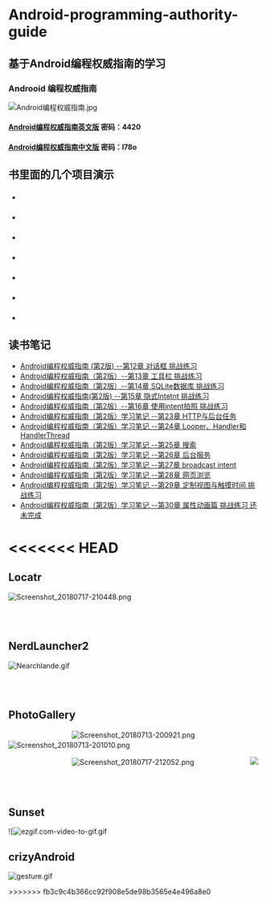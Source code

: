 # Android-programming-authority-guide
  
## 基于Android编程权威指南的学习
  
### Androoid 编程权威指南
  
  ![Android编程权威指南.jpg](https://upload-images.jianshu.io/upload_images/9140378-c1ae52bf74349d56.jpg?imageMogr2/auto-orient/strip%7CimageView2/2/w/240)
  
#### [Android编程权威指南英文版](https://pan.baidu.com/s/1RoCuCPFtfiRoUL2IvJujnQ)  密码：4420
  
#### [Android编程权威指南中文版](https://pan.baidu.com/s/1QvoY8lwhCoGce9ZLz3-n4Q) 密码：l78o

## 书里面的几个项目演示

+ ### []()
+ ### []()
+ ### []()
+ ### []()
+ ### []()
+ ### []()
+ ### []()

## 读书笔记

+ [Android编程权威指南 (第2版) --第12章 对话框 挑战练习](https://github.com/wanghao15536870732/StudyNotes/blob/master/Android/android_guide/android-note-1.md)
+ [Android编程权威指南（第2版）--第13章 工具栏 挑战练习](https://github.com/wanghao15536870732/StudyNotes/blob/master/Android/android_guide/android-note-2.md)
+ [Android编程权威指南（第2版）--第14章 SQLite数据库 挑战练习](https://github.com/wanghao15536870732/StudyNotes/blob/master/Android/android_guide/android-note-3.md)
+ [Android编程权威指南(第2版) --第15章 隐式Intetnt 挑战练习](https://github.com/wanghao15536870732/StudyNotes/blob/master/Android/android_guide/android-note-4.md)
+ [Android编程权威指南（第2版）--第16章 使用intent拍照 挑战练习](https://github.com/wanghao15536870732/StudyNotes/blob/master/Android/android_guide/android-note-5.md)
+ [Android编程权威指南（第2版）学习笔记 --第23章 HTTP与后台任务](https://github.com/wanghao15536870732/StudyNotes/blob/master/Android/android_guide/android-note-6.md)
+ [Android编程权威指南（第2版）学习笔记 --第24章 Looper、Handler和HandlerThread](https://github.com/wanghao15536870732/StudyNotes/blob/master/Android/android_guide/android-note-7.md)
+ [Android编程权威指南（第2版）学习笔记 --第25章 搜索](https://github.com/wanghao15536870732/StudyNotes/blob/master/Android/android_guide/android-note-8.md)
+ [Android编程权威指南（第2版）学习笔记 --第26章 后台服务](https://github.com/wanghao15536870732/StudyNotes/blob/master/Android/android_guide/android-note-9.md)
+ [Android编程权威指南（第2版）学习笔记 --第27章 broadcast intent](https://github.com/wanghao15536870732/StudyNotes/blob/master/Android/android_guide/android-note-10.md)
+ [Android编程权威指南（第2版）学习笔记 --第28章 网页浏览](https://github.com/wanghao15536870732/StudyNotes/blob/master/Android/android_guide/android-note-11.md)
+ [Android编程权威指南（第2版）学习笔记 --第29章 定制视图与触摸时间 挑战练习](https://github.com/wanghao15536870732/StudyNotes/blob/master/Android/android_guide/android-note-12.md)
+ [Android编程权威指南（第2版）学习笔记 --第30章 属性动画篇 挑战练习 还未完成](https://github.com/wanghao15536870732/StudyNotes/blob/master/Android/android_guide/android-note-13.md)

<<<<<<< HEAD
=======
## Locatr

![Screenshot_20180717-210448.png](https://upload-images.jianshu.io/upload_images/9140378-c2b8be80f93cc2d6.png?imageMogr2/auto-orient/strip%7CimageView2/2/w/240)

<br><br>

## NerdLauncher2

![Nearchlande.gif](https://upload-images.jianshu.io/upload_images/9140378-caff79743367612c.gif?imageMogr2/auto-orient/strip%7CimageView2/2/w/240)

<br><br>

## PhotoGallery

　　　　　　　　　![Screenshot_20180713-200921.png](https://upload-images.jianshu.io/upload_images/9140378-6d53d3b42b4ded04.png?imageMogr2/auto-orient/strip%7CimageView2/2/w/240)　　　　　　　　 ![Screenshot_20180713-201010.png](https://upload-images.jianshu.io/upload_images/9140378-d55b9490519113d4.png?imageMogr2/auto-orient/strip%7CimageView2/2/w/240)　　

　　　　　　　　　![Screenshot_20180717-212052.png](https://upload-images.jianshu.io/upload_images/9140378-ab3e04ee91e30326.png?imageMogr2/auto-orient/strip%7CimageView2/2/w/240)　　　　　　　　![](https://upload-images.jianshu.io/upload_images/9140378-cf01ba0363b70f60.png?imageMogr2/auto-orient/strip%7CimageView2/2/w/240)

<br><br>

## Sunset

![![ezgif.com-video-to-gif.gif](https://upload-images.jianshu.io/upload_images/9140378-16a15f2b8a7e1481.gif?imageMogr2/auto-orient/strip%7CimageView2/2/w/240)

## crizyAndroid

![gesture.gif](https://upload-images.jianshu.io/upload_images/9140378-5f4a9f5b1fbde090.gif?imageMogr2/auto-orient/strip%7CimageView2/2/w/240)

</div>
>>>>>>> fb3c9c4b366cc92f908e5de98b3565e4e496a8e0

